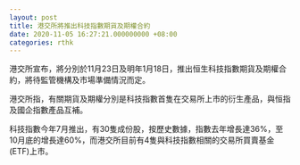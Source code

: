 ```yaml
---
layout: post
title: 港交所將推出科技指數期貨及期權合約
date: 2020-11-05 16:27:21.000000000 +08:00
categories: rthk
---
```


港交所宣布，將分別於11月23日及明年1月18日，推出恒生科技指數期貨及期權合約，將待監管機構及市場準備情況而定。

港交所指，有關期貨及期權分別是科技指數首隻在交易所上市的衍生產品，與恒指及國企指數產品互補。

科技指數今年7月推出，有30隻成份股，按歷史數據，指數去年增長達36%，至10月底的增長達60%，而港交所目前有4隻與科技指數相關的交易所買賣基金(ETF)上市。
